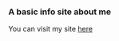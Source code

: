 ### A basic info site about me
You can visit my site [here](https://chrisdel101.github.io/chrisdel.github.io/) 

